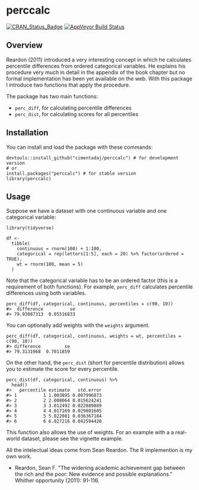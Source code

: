 perccalc
========

[![CRAN\_Status\_Badge](http://www.r-pkg.org/badges/version/perccalc)](http://cran.r-project.org/package=perccalc)
[![AppVeyor Build
Status](https://ci.appveyor.com/api/projects/status/github/cimentadaj/perccalc?branch=master&svg=true)](https://ci.appveyor.com/project/cimentadaj/perccalc)

Overview
--------

Reardon (2011) introduced a very interesting concept in which he
calculates percentile differences from ordered categorical variables. He
explains his procedure very much in detail in the appendix of the book
chapter but no formal implementation has been yet available on the web.
With this package I introduce two functions that apply the procedure.

The package has two main functions:

-   `perc_diff`, for calculating percentile differences
-   `perc_dist`, for calculating scores for all percentiles

Installation
------------

You can install and load the package with these commands:

    devtools::install_github("cimentadaj/perccalc") # for development version
    # or
    install.packages("perccalc") # for stable version
    library(perccalc)

Usage
-----

Suppose we have a dataset with one continuous variable and one
categorical variable:

    library(tidyverse)

    df <-
      tibble(
        continuous = rnorm(100) + 1:100,
        categorical = rep(letters[1:5], each = 20) %>% factor(ordered = TRUE),
        wt = rnorm(100, mean = 5)
      )

Note that the categorical variable has to be an ordered factor (this is
a requirement of both functions). For example, `perc_diff` calculates
percentile differences using both variables.

    perc_diff(df, categorical, continuous, percentiles = c(90, 10))
    #>  difference          se 
    #> 79.93087313  0.05516833

You can optionally add weights with the `weights` argument.

    perc_diff(df, categorical, continuous, weights = wt, percentiles = c(90, 10))
    #> difference         se 
    #> 79.3131968  0.7011859

On the other hand, the `perc_dist` (short for percentile distribution)
allows you to estimate the score for every percentile.

    perc_dist(df, categorical, continuous) %>%
      head()
    #>   percentile estimate   std.error
    #> 1          1 1.003895 0.007996873
    #> 2          2 2.008064 0.015624241
    #> 3          3 3.012492 0.022889889
    #> 4          4 4.017169 0.029801605
    #> 5          5 5.022081 0.036367184
    #> 6          6 6.027216 0.042594420

This function also allows the use of weights. For an example with a a
real-world dataset, please see the vignette example.

All the intelectual ideas come from Sean Reardon. The R implemention is
my own work.

-   Reardon, Sean F. "The widening academic achievement gap between the
    rich and the poor: New evidence and possible explanations." Whither
    opportunity (2011): 91-116.
